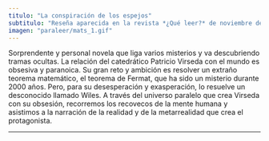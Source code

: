 ```yaml
---
titulo: "La conspiración de los espejos"
subtitulo: "Reseña aparecida en la revista *¿Qué leer?* de noviembre de 2008"
imagen: "paraleer/mats_1.gif"
---
```

Sorprendente y personal novela que liga varios misterios y va descubriendo tramas ocultas. La relación del catedrático Patricio Virseda con el mundo es obsesiva y paranoica. Su gran reto y ambición es resolver un extraño teorema matemático, el teorema de Fermat, que ha sido un misterio durante 2000 años. Pero, para su desesperación y exasperación, lo resuelve un desconocido llamado Wiles. A través del universo paralelo que crea Virseda con su obsesión, recorremos los recovecos de la mente humana y asistimos a la narración de la realidad y de la metarrealidad que crea el protagonista.

* * *
